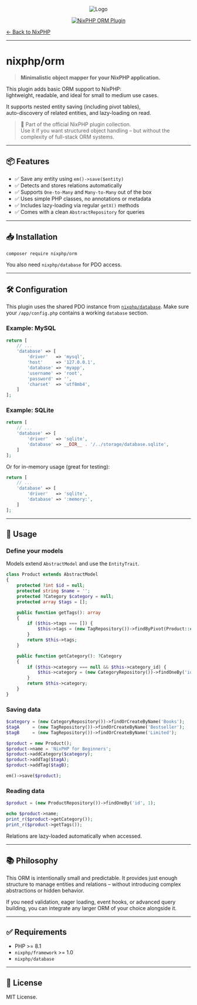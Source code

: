 <div style="text-align: center;">

![Logo](https://nixphp.github.io/docs/assets/nixphp-logo-small-square.png)

[![NixPHP ORM Plugin](https://github.com/nixphp/orm/actions/workflows/php.yml/badge.svg)](https://github.com/nixphp/orm/actions/workflows/php.yml)

</div>

[← Back to NixPHP](https://github.com/nixphp/framework)

---

# nixphp/orm

> **Minimalistic object mapper for your NixPHP application.**

This plugin adds basic ORM support to NixPHP:  
lightweight, readable, and ideal for small to medium use cases.

It supports nested entity saving (including pivot tables),  
auto-discovery of related entities, and lazy-loading on read.

> 🧩 Part of the official NixPHP plugin collection.  
> Use it if you want structured object handling – but without the complexity of full-stack ORM systems.

---

## 📦 Features

* ✅ Save any entity using `em()->save($entity)`
* ✅ Detects and stores relations automatically
* ✅ Supports `One-to-Many` and `Many-to-Many` out of the box
* ✅ Uses simple PHP classes, no annotations or metadata
* ✅ Includes lazy-loading via regular `getX()` methods
* ✅ Comes with a clean `AbstractRepository` for queries

---

## 📥 Installation

```bash
composer require nixphp/orm
````

You also need `nixphp/database` for PDO access.

---

## 🛠 Configuration

This plugin uses the shared PDO instance from [`nixphp/database`](https://github.com/nixphp/database).
Make sure your `/app/config.php` contains a working `database` section.

### Example: MySQL

```php
return [
    // ...
    'database' => [
        'driver'   => 'mysql',
        'host'     => '127.0.0.1',
        'database' => 'myapp',
        'username' => 'root',
        'password' => '',
        'charset'  => 'utf8mb4',
    ]
];
```

### Example: SQLite

```php
return [
    // ...
    'database' => [
        'driver'   => 'sqlite',
        'database' => __DIR__ . '/../storage/database.sqlite',
    ]
];
```

Or for in-memory usage (great for testing):

```php
return [
    // ...
    'database' => [
        'driver'   => 'sqlite',
        'database' => ':memory:',
    ]
];
```

---

## 🧩 Usage

### Define your models

Models extend `AbstractModel` and use the `EntityTrait`.

```php
class Product extends AbstractModel
{
    protected ?int $id = null;
    protected string $name = '';
    protected ?Category $category = null;
    protected array $tags = [];

    public function getTags(): array
    {
        if ($this->tags === []) {
            $this->tags = (new TagRepository())->findByPivot(Product::class, $this->id);
        }
        return $this->tags;
    }

    public function getCategory(): ?Category
    {
        if ($this->category === null && $this->category_id) {
            $this->category = (new CategoryRepository())->findOneBy('id', $this->category_id);
        }
        return $this->category;
    }
}
```

### Saving data

```php
$category = (new CategoryRepository())->findOrCreateByName('Books');
$tagA     = (new TagRepository())->findOrCreateByName('Bestseller');
$tagB     = (new TagRepository())->findOrCreateByName('Limited');

$product = new Product();
$product->name = 'NixPHP for Beginners';
$product->addCategory($category);
$product->addTag($tagA);
$product->addTag($tagB);

em()->save($product);
```

### Reading data

```php
$product = (new ProductRepository())->findOneBy('id', 1);

echo $product->name;
print_r($product->getCategory());
print_r($product->getTags());
```

Relations are lazy-loaded automatically when accessed.

---

## 📚 Philosophy

This ORM is intentionally small and predictable.
It provides just enough structure to manage entities and relations –
without introducing complex abstractions or hidden behavior.

If you need validation, eager loading, event hooks, or advanced query building,
you can integrate any larger ORM of your choice alongside it.

---

## ✅ Requirements

* PHP >= 8.1
* `nixphp/framework` >= 1.0
* `nixphp/database`

---

## 📄 License

MIT License.

